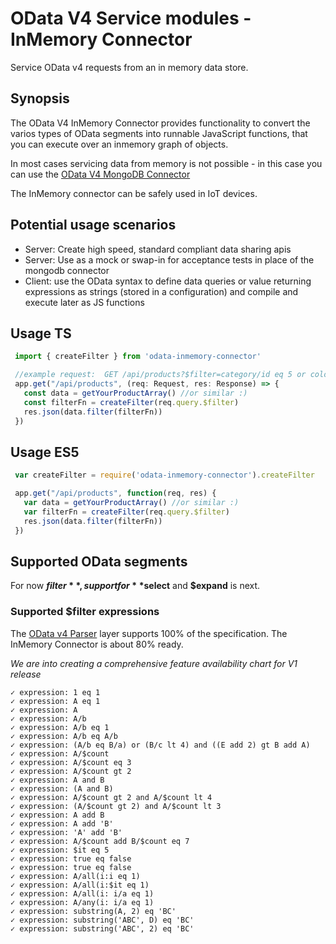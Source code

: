 # OData V4 Service modules - InMemory Connector

Service OData v4 requests from an in memory data store.

## Synopsis
The OData V4 InMemory Connector provides functionality to convert the varios types of OData segments
into runnable JavaScript functions, that you can execute over an inmemory graph of objects.

In most cases servicing data from memory is not possible - in this case you can use the
[OData V4 MongoDB Connector](https://github.com/jaystack/odata-server-example)

The InMemory connector can be safely used in IoT devices.

## Potential usage scenarios

- Server: Create high speed, standard compliant data sharing apis
- Server: Use as a mock or swap-in for acceptance tests in place of the mongodb connector
- Client: use the OData syntax to define data queries or value returning expressions as strings (stored in a configuration) and compile and execute later as JS functions


## Usage TS
```javascript
 import { createFilter } from 'odata-inmemory-connector'

 //example request:  GET /api/products?$filter=category/id eq 5 or color eq 'Red'
 app.get("/api/products", (req: Request, res: Response) => {
   const data = getYourProductArray() //or similar :)
   const filterFn = createFilter(req.query.$filter)
   res.json(data.filter(filterFn))
 })
```

## Usage ES5
```javascript
 var createFilter = require('odata-inmemory-connector').createFilter

 app.get("/api/products", function(req, res) {
   var data = getYourProductArray() //or similar :)
   var filterFn = createFilter(req.query.$filter)
   res.json(data.filter(filterFn))
 })
```


## Supported OData segments


For now **$filter**, support for **$select** and **$expand** is next.


### Supported $filter expressions
The [OData v4 Parser](https://www.npmjs.com/package/odata-v4-parser) layer supports 100% of the specification.
The InMemory Connector is about 80% ready.

*We are into creating a comprehensive feature availability chart for V1 release*

    ✓ expression: 1 eq 1
    ✓ expression: A eq 1
    ✓ expression: A
    ✓ expression: A/b
    ✓ expression: A/b eq 1
    ✓ expression: A/b eq A/b
    ✓ expression: (A/b eq B/a) or (B/c lt 4) and ((E add 2) gt B add A)
    ✓ expression: A/$count
    ✓ expression: A/$count eq 3
    ✓ expression: A/$count gt 2
    ✓ expression: A and B
    ✓ expression: (A and B)
    ✓ expression: A/$count gt 2 and A/$count lt 4
    ✓ expression: (A/$count gt 2) and A/$count lt 3
    ✓ expression: A add B
    ✓ expression: A add 'B'
    ✓ expression: 'A' add 'B'
    ✓ expression: A/$count add B/$count eq 7
    ✓ expression: $it eq 5
    ✓ expression: true eq false
    ✓ expression: true eq false
    ✓ expression: A/all(i:i eq 1)
    ✓ expression: A/all(i:$it eq 1)
    ✓ expression: A/all(i: i/a eq 1)
    ✓ expression: A/any(i: i/a eq 1)
    ✓ expression: substring(A, 2) eq 'BC'
    ✓ expression: substring('ABC', D) eq 'BC'
    ✓ expression: substring('ABC', 2) eq 'BC'




